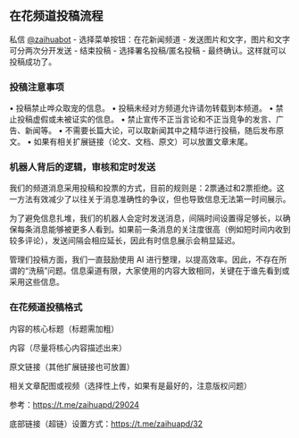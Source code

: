 ## 在花频道投稿流程

私信 [@zaihuabot](https://t.me/zaihuabot) - 选择菜单按钮：在花新闻频道 - 发送图片和文字，图片和文字可分两次分开发送 - 结束投稿 - 选择署名投稿/匿名投稿 - 最终确认。这样就可以投稿成功了。

### 投稿注意事项

• 投稿禁止哗众取宠的信息。
• 投稿未经对方频道允许请勿转载到本频道。
• 禁止投稿虚假或未被证实的信息。
• 禁止宣传不正当言论和不正当竞争的发言、广告、新闻等。
• 不需要长篇大论，可以取新闻其中之精华进行投稿，随后发布原文。
• 如果有相关扩展链接（论文、文档、原文）可以放置文章末尾。


### 机器人背后的逻辑，审核和定时发送

我们的频道消息采用投稿和投票的方式，目前的规则是：2票通过和2票拒绝。这一方法有效减少了以往关于消息准确性的争议，但也导致信息无法第一时间展示。

为了避免信息扎堆，我们的机器人会定时发送消息，间隔时间设置得足够长，以确保每条消息能够被更多人看到。如果前一条消息的关注度很高（例如短时间内收到较多评论），发送间隔会相应延长，因此有时信息展示会稍显延迟。

管理们投稿方面，我们一直鼓励使用 AI 进行整理，以提高效率。因此，不存在所谓的“洗稿”问题。信息渠道有限，大家使用的内容大致相同，关键在于谁先看到或采用这些信息。

### 在花频道投稿格式

内容的核心标题（标题需加粗）

内容（尽量将核心内容描述出来）

原文链接（其他扩展链接也可放置）

相关文章配图或视频（选择性上传，如果有是最好的，注意版权问题）

参考：https://t.me/zaihuapd/29024 

底部链接（超链）设置方式：https://t.me/zaihuapd/32